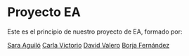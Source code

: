 # Proyecto EA

Este es el principio de nuestro proyecto de EA, formado por:

[Sara Aguiló](https://github.com/saraaguilo) 
[Carla Victorio](https://github.com/CarlaVictorio) 
[David Valero](https://github.com/David-valero-blz)
[Borja Fernández](https://github.com/borjafernandez35)

